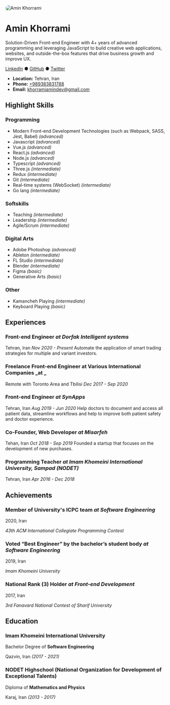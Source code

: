 <img src="https://www.gravatar.com/avatar/4e2ea46490833193e44172bad8b63e0b?s=200" alt="Amin Khorrami" style="border-radius: 10px;" />

# Amin Khorrami

Solution-Driven Front-end Engineer with 4+ years of advanced programming and leveraging JavaScript to build creative web applications, websites, and outside-the-box features that drive business growth and improve UX.

<p align="left">
    <a href="https://www.linkedin.com/in/aminKhorrami/" target="_new">LinkedIn</a> ●
    <a href="https://github.com/aminkhorrami" target="_new">GitHub</a> ●
    <a href="https://twitter.com/khorrami_amin" target="_new">Twitter</a>
</p>

- **Location:** Tehran, Iran
- **Phone:** [+989383831788](tel:+989383831788)
- **Email:** [khorramiamindev@gmail.com](mailto:khorramiamindev@gmail.com)

## Highlight Skills

### Programming

- Modern Front-end Development Technologies (such as Webpack, SASS, Jest, Babel) _(advanced)_
- Javascript _(advanced)_
- Vue.js _(advanced)_
- React.js _(advanced)_
- Node.js _(advanced)_
- Typescript _(advanced)_
- Three.js _(intermediate)_
- Redux _(intermediate)_
- Git _(intermediate)_
- Real-time systems (WebSocket) _(intermediate)_
- Go lang _(intermediate)_

### Softskills

- Teaching _(intermediate)_
- Leadership _(intermediate)_
- Agile/Scrum _(intermediate)_

### Digital Arts

- Adobe Photoshop _(advanced)_
- Ableton _(intermediate)_
- FL Studio _(intermediate)_
- Blender _(intermediate)_
- Figma _(basic)_
- Generative Arts _(basic)_

### Other

- Kamancheh Playing _(intermediate)_
- Keyboard Playing _(basic)_

## Experiences

### Front-end Engineer _at Dorfak Intelligent systems_

Tehran, Iran
_Nov 2020 - Present_
Automate the application of smart trading strategies for multiple and variant investors.

### Freelance Front-end Engineer at Various International Companies _at _

Remote with Toronto Area and Tbilisi
_Dec 2017 - Sep 2020_

### Front-end Engineer _at SynApps_

Tehran, Iran
_Aug 2019 - Jun 2020_
Help doctors to document and access all patient data, streamline workflows and help to improve both patient safety and doctor experience.

### Co-Founder, Web Developer _at Misarfeh_

Tehan, Iran
_Oct 2018 - Sep 2019_
Founded a startup that focuses on the development of new purchases.

### Programming Teacher _at Imam Khomeini International University, Sampad (NODET)_

Tehran, Iran
_Apr 2016 - Dec 2018_

## Achievements

### Member of University's ICPC team _at Software Engineering_

2020, Iran

_43th ACM International Collegiate Programming Contest_

### Voted “Best Engineer” by the bachelor’s student body _at Software Engineering_

2019, Iran

_Imam Khomeini University_

### National Rank (3) Holder _at Front-end Development_

2017, Iran

_3rd Fanavard National Contest of Sharif University_

## Education

### Imam Khomeini International University

Bachelor Degree of **Software Engineering**

Qazvin, Iran _(2017 - 2021)_

### NODET Highschool (National Organization for Development of Exceptional Talents)

Diploma of **Mathematics and Physics**

Karaj, Iran _(2013 - 2017)_
